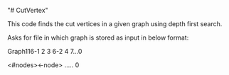 "# CutVertex" 

This code finds the cut vertices in a given graph
using depth first search.

Asks for file in which graph is stored as input in
below format:

Graph116-1 2 3 6-2 4 7...0

<graphname><#nodes><-node><adjcent nodes> .....  0
